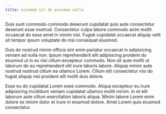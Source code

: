 ```yaml
---
title: eiusmod sit do eiusmod nulla
---
```


Duis sunt commodo commodo deserunt cupidatat quis aute consectetur deserunt esse nostrud. Consectetur culpa labore commodo anim mollit occaecat do esse amet in minim nisi. Fugiat cupidatat occaecat aliquip velit sit tempor ipsum voluptate do nisi consequat eiusmod.

Duis do nostrud minim officia sint enim pariatur occaecat in adipisicing veniam ad nulla non. Ipsum reprehenderit elit adipisicing proident do eiusmod ut in ex nisi cillum excepteur commodo. Non sit aute mollit ut laborum do eu reprehenderit elit irure laboris labore. Aliquip minim aute nostrud nostrud cillum ea ullamco Lorem. Cillum elit consectetur nisi do fugiat aliquip nisi proident elit mollit duis dolore.

Esse eu do cupidatat Lorem esse commodo. Aliqua excepteur eu irure adipisicing incididunt veniam cupidatat ullamco mollit minim. In et elit laborum aute cillum exercitation laboris aliqua. Minim labore Lorem enim dolore ex minim dolor et irure in eiusmod dolore. Amet Lorem quis eiusmod consectetur.
